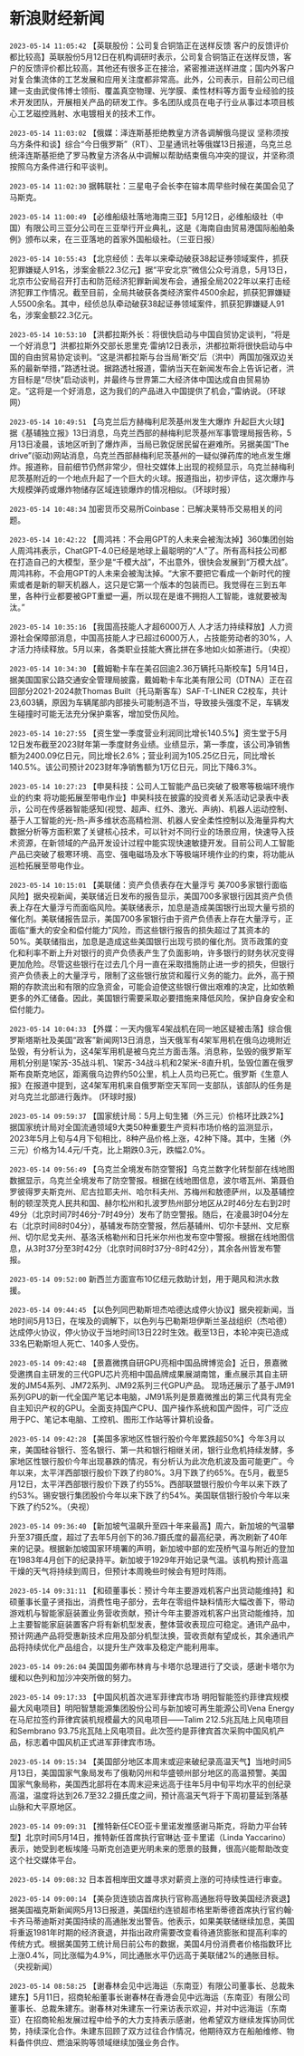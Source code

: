 # 新浪财经新闻
`2023-05-14 11:05:42` 【英联股份：公司复合铜箔正在送样反馈 客户的反馈评价都比较高】英联股份5月12日在机构调研时表示，公司复合铜箔正在送样反馈，客户的反馈评价都比较高，其他还有很多正在接洽，紧密推进送样进度；国内外客户对复合集流体的工艺发展和应用关注度都非常高。此外，公司表示，目前公司已组建一支由武俊伟博士领衔、覆盖真空物理、光学膜、柔性材料等方面专业经验的技术开发团队，开展相关产品的研发工作。多名团队成员在电子行业从事过本项目核心工艺磁控溅射、水电镀相关的技术工作。

`2023-05-14 11:03:02` 【俄媒：泽连斯基拒绝教皇方济各调解俄乌提议 坚称须按乌方条件和谈】综合“今日俄罗斯”（RT）、卫星通讯社等俄媒13日报道，乌克兰总统泽连斯基拒绝了罗马教皇方济各从中调解以帮助结束俄乌冲突的提议，并坚称须按照乌方条件进行和平谈判。

`2023-05-14 11:02:30` 据韩联社：三星电子会长李在镕本周早些时候在美国会见了马斯克。

`2023-05-14 11:00:49` 【必维船级社落地海南三亚】5月12日，必维船级社（中国）有限公司三亚分公司在三亚举行开业典礼，这是《海南自由贸易港国际船舶条例》颁布以来，在三亚落地的首家外国船级社。（三亚日报）

`2023-05-14 10:55:43` 【北京经侦：去年以来牵动破获38起证券领域案件，抓获犯罪嫌疑人91名，涉案金额22.3亿元】据“平安北京”微信公众号消息，5月13日，北京市公安局召开打击和防范经济犯罪新闻发布会，通报全局2022年以来打击经济犯罪工作情况。截至目前，全局共破获各类经济案件4500余起，抓获犯罪嫌疑人5500余名。其中，经侦总队牵动破获38起证券领域案件，抓获犯罪嫌疑人91名，涉案金额22.3亿元。

`2023-05-14 10:53:10` 【洪都拉斯外长：将很快启动与中国自贸协定谈判，“将是一个好消息”】洪都拉斯外交部长恩里克·雷纳12日表示，洪都拉斯将很快启动与中国的自由贸易协定谈判。“这是洪都拉斯与台当局‘断交’后（洪中）两国加强双边关系的最新举措，”路透社说。据路透社报道，雷纳当天在新闻发布会上告诉记者，洪方目标是“尽快”启动谈判，并最终与世界第二大经济体中国达成自由贸易协定。“这将是一个好消息，这为我们的产品进入中国提供了机会，”雷纳说。（环球网）

`2023-05-14 10:49:51` 【乌克兰后方赫梅利尼茨基州发生大爆炸 升起巨大火球】据《基辅独立报》13日消息，乌克兰西部的赫梅利尼茨基州军事管理局报告称，5月13日凌晨，该地区听到了爆炸声，当局已敦促居民留在避难所。另据美国“The drive”(驱动)网站消息，乌克兰西部赫梅利尼茨基州的一疑似弹药库的地点发生爆炸。报道称，目前细节仍然非常少，但社交媒体上出现的视频显示，乌克兰赫梅利尼茨基附近的一个地点升起了一个巨大的火球。报道指出，初步评估，这次爆炸与大规模弹药或爆炸物储存区域连锁爆炸的情况相似。（环球时报）

`2023-05-14 10:48:34` 加密货币交易所Coinbase：已解决莱特币交易相关的问题。

`2023-05-14 10:42:22` 【周鸿祎：不会用GPT的人未来会被淘汰掉】360集团创始人周鸿祎表示，ChatGPT-4.0已经是地球上最聪明的“人”了。所有高科技公司都在打造自己的大模型，至少是“千模大战”，不出意外，很快会发展到“万模大战”。周鸿祎称，不会用GPT的人未来会被淘汰掉。“大家不要把它看成一个新时代的搜索或者是新的聊天机器人，这只是它第一个版本的包装而已。我觉得在三到五年里，各种行业都要被GPT重塑一遍，所以现在是谁不拥抱人工智能，谁就要被淘汰。”

`2023-05-14 10:35:16` 【我国高技能人才超6000万人 人才活力持续释放】人力资源社会保障部消息，中国高技能人才已超过6000万人，占技能劳动者的30%，人才活力持续释放。5月以来，各类职业技能大赛比拼在多地如火如荼进行。（央视）

`2023-05-14 10:34:30` 【戴姆勒卡车在美召回逾2.36万辆托马斯校车】5月14日，据美国国家公路交通安全管理局披露，戴姆勒卡车北美有限公司（DTNA）正在召回部分2021-2024款Thomas Built（托马斯客车）SAF-T-LINER C2校车，共计23,603辆，原因为车辆尾部内部接头可能制造不当，导致接头强度不足，车辆发生碰撞时可能无法充分保护乘客，增加受伤风险。

`2023-05-14 10:27:55` 【资生堂一季度营业利润同比增长140.5%】资生堂于5月12日发布截至2023财年第一季度财务业绩。业绩显示，第一季度，该公司净销售额为2400.09亿日元，同比增长2.6%；营业利润为105.25亿日元，同比增长140.5%。该公司预计2023财年净销售额为1万亿日元，同比下降6.3%。

`2023-05-14 10:27:23` 【申昊科技：公司人工智能产品已突破了极寒等极端环境作业的约束 将功能拓展至带电作业】申昊科技在披露的投资者关系活动记录表中表示，公司在传感器智能感知(视觉、超声、红外、激光、声纳)、机器人运动控制、基于人工智能的光-热-声多维状态高精检测、机器人安全柔性控制以及海量异构大数据分析等方面积累了关键核心技术，可以针对不同行业的场景应用，快速导入技术资源，在新领域的产品开发设计过程中能实现快速敏捷开发。目前公司人工智能产品已突破了极寒环境、高空、强电磁场及水下等极端环境作业的约束，将功能从巡检拓展至带电作业。

`2023-05-14 10:15:01` 【美联储：资产负债表存在大量浮亏 美700多家银行面临风险】据央视新闻，美联储近日发布的报告显示，美国700多家银行因其资产负债表上存在大量浮亏而面临风险。美联储表示，加息是造成美国银行出现大量亏损的催化剂。美联储报告显示，美国700多家银行由于资产负债表上存在大量浮亏，正面临“重大的安全和偿付能力”风险，而这些银行报告的损失超过了其资本的50%。美联储指出，加息是造成这些美国银行出现亏损的催化剂。货币政策的变化和利率不断上升对银行的资产负债表产生了负面影响，许多银行的财务状况变得更加危险。尽管这些银行在过去几个月一直在采取措施防止进一步的损失，但银行资产负债表上的大量浮亏，限制了这些银行放贷和履行义务的能力。此外，高于预期的存款流出和有限的应急资金，可能会迫使这些银行做出艰难的决定，比如依赖更多的外汇储备。因此，美国银行需要采取必要措施来降低风险，保护自身安全和偿付能力。

`2023-05-14 10:04:33` 【外媒：一天内俄军4架战机在同一地区疑被击落】综合俄罗斯塔斯社及美国“政客”新闻网13日消息，当天俄军有4架军用机在俄乌边境附近坠毁，有分析认为，这4架军用机是被乌克兰方面击落。消息称，坠毁的俄罗斯军用机分别是1架苏-35战斗机、1架苏-34战斗机和2架米-8直升机，坠毁位置在俄罗斯布良斯克地区，距离俄乌边界约50公里，机上人员均已死亡。俄罗斯《生意人报》在报道中提到，这4架军用机来自俄罗斯空天军同一支部队，该部队的任务是对乌克兰北部进行轰炸。 (环球时报)

`2023-05-14 09:59:37` 【国家统计局：5月上旬生猪（外三元）价格环比跌2%】据国家统计局对全国流通领域9大类50种重要生产资料市场价格的监测显示，2023年5月上旬与4月下旬相比，8种产品价格上涨，42种下降。其中，生猪（外三元）价格为14.4元/千克，比上期跌0.3元，跌幅2.0%。

`2023-05-14 09:56:49` 【乌克兰全境发布防空警报】乌克兰数字化转型部在线地图数据显示，乌克兰全境发布了防空警报。根据在线地图信息，波尔塔瓦州、第聂伯罗彼得罗夫斯克州、尼古拉耶夫州、哈尔科夫州、苏梅州和敖德萨州，以及基辅控制的顿涅茨克人民共和国、赫尔松州和扎波罗热州部分地区从2时46分左右到2时49分（北京时间7时46分-7时49分）发布了防空警报。随后，在凌晨3时04分左右（北京时间8时04分），基辅发布防空警报，然后基辅州、切尔卡瑟州、文尼察州、切尔尼戈夫州、基洛沃格勒州和日托米尔州也发布空中警报。根据在线地图信息，从3时37分至3时42分（北京时间8时37分-8时42分），其余各州皆发布警报。

`2023-05-14 09:52:00` 新西兰方面宣布10亿纽元救助计划，用于飓风和洪水救援。

`2023-05-14 09:44:45` 【以色列同巴勒斯坦杰哈德达成停火协议】据央视新闻，当地时间5月13日，在埃及的调解下，以色列与巴勒斯坦伊斯兰圣战组织（杰哈德）达成停火协议，停火协议于当地时间13日22时生效。截至13日，本轮冲突已造成33名巴勒斯坦人死亡、140多人受伤。

`2023-05-14 09:42:48` 【景嘉微携自研GPU亮相中国品牌博览会】近日，景嘉微受邀携自主研发的三代GPU芯片亮相中国品牌成果展湖南馆，重点展示其自主研发的JM54系列、JM72系列、JM92系列三代GPU产品。 现场还展示了基于JM91系列GPU的新一代全国产笔记本电脑，JM91系列是景嘉微推出的第三代具有完全⾃主知识产权的GPU。全面支持国产CPU、国产操作系统和国产固件，可广泛应用于PC、笔记本电脑、工控机、图形工作站等计算机设备。

`2023-05-14 09:42:28` 【美国多家地区性银行股价今年累跌超50%】今年3月以来，美国硅谷银行、签名银行、第一共和银行相继关闭，银行业危机持续发酵，多家地区性银行股价今年出现暴跌的情况，有分析认为此次危机波及面可能更广。今年以来，太平洋西部银行股价下跌了约80%。3月下跌了约65%。在5月，截至5月12日，太平洋西部银行股价下跌了约55%。西部联盟银行股价今年以来下跌了约53%。锡安银行集团股价今年以来下跌了约54%。美国联信银行股价今年以来下跌了约52%。（央视）

`2023-05-14 09:36:40` 【新加坡气温飙升至四十年来最高】周六，新加坡的气温攀升至37摄氏度，超过了去年5月创下的36.7摄氏度的最高纪录，再次刷新了40年来的记录。根据新加坡国家环境署的声明，新加坡中部的宏茂桥气温与附近的登加在1983年4月创下的纪录持平。新加坡于1929年开始记录气温。该机构预计高温干燥的天气将持续到周日，但预计本周晚些时候会有短时阵雨。

`2023-05-14 09:31:11` 【和硕董事长：预计今年主要游戏机客户出货动能维持】和硕董事长童子贤指出，消费性电子部分，去年在零组件缺料情形大幅改善下，带动游戏机与智能家庭装置业务营收贡献，预计今年主要游戏机客户出货动能维持，加上主要智能家庭装置客户将有新机型发表，整体营收表现应可稳定。通讯产品中，预计网通产品将受惠新技术应用及部分机型汰换，营收贡献有望成长，其余通讯产品将持续优化产品组合，以提升生产效率及稳定产能利用率。

`2023-05-14 09:26:04` 美国国务卿布林肯与卡塔尔总理进行了交谈，感谢卡塔尔为缓和以色列和加沙冲突所做的努力。

`2023-05-14 09:17:33` 【中国风机首次进军菲律宾市场 明阳智能签约菲律宾规模最大风电项目】明阳智慧能源集团股份公司与新加坡可再生能源公司Vena Energy在马尼拉签约菲律宾装机规模最大的风电项目——Talim 212.5兆瓦陆上风电项目和Sembrano 93.75兆瓦陆上风电项目。此次签约是菲律宾首次采购中国风机产品，标志着中国风机正式进军菲律宾市场。

`2023-05-14 09:15:34` 【美国部分地区本周末或迎来破纪录高温天气】当地时间5月13日，美国国家气象局发布了俄勒冈州和华盛顿州部分地区的高温预警。美国国家气象局称，美国西北部将在本周末迎来远高于往年5月中旬平均水平的创纪录高温，温度将达到26.7至32.2摄氏度之间，预计高温天气将于下周初蔓延到落基山脉和大平原地区。

`2023-05-14 09:09:31` 【推特新任CEO亚卡里诺发推感谢马斯克，将助力平台转型】北京时间5月14日，推特新任首席执行官琳达·亚卡里诺（Linda Yaccarino）表示，她受到老板埃隆·马斯克创造更光明未来的愿景的鼓舞，很高兴能帮助改变这个社交媒体平台。

`2023-05-14 09:08:32` 日本首相岸田文雄寻求对薪资上涨的可持续性进行审查。

`2023-05-14 09:00:14` 【美杂货连锁店首席执行官称高通胀将导致美国经济衰退】据美国福克斯新闻网5月13日报道，美国纽约连锁超市格里斯蒂德首席执行官约翰·卡齐马蒂迪斯对美国持续的高通胀发出警告。他表示，如果美联储继续加息，美国将重返1981年时期的经济衰退，并指出政府需要改变看待通货膨胀和提高利率的传统方式。根据美国劳工统计局日前公布的数据，美国4月份消费者价格指数环比上涨0.4%，同比涨幅为4.9%，同比通胀水平仍远高于美联储2%的通胀目标。（央视新闻）

`2023-05-14 08:58:25` 【谢春林会见中远海运（东南亚）有限公司董事长、总裁朱建东】5月11日，招商轮船董事长谢春林在香港会见中远海运（东南亚）有限公司董事长、总裁朱建东。谢春林对朱建东一行来访表示欢迎，并对中远海运（东南亚）在招商轮船发展过程中给予的大力支持表示感谢，他希望双方继续发挥协同优势，持续深化合作。朱建东回顾了双方过往合作情况，他期待双方在船舶维修、物料备件供应、燃油采购等领域继续加强业务合作。


